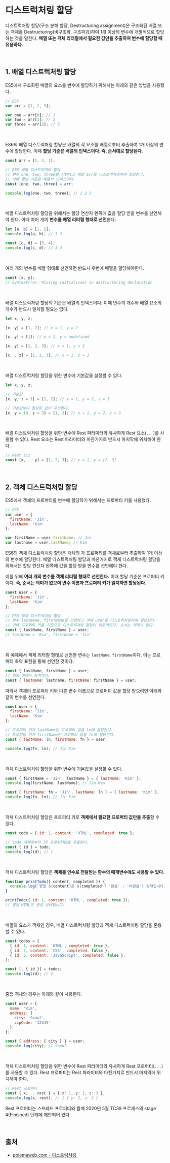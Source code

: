 # 디스트럭처링 할당

디스트럭처링 할당(구조 분해 할당, Destructuring assignment)은 구조화된 배열 또는 객체를 Destructuring(비구조화, 구조파괴)하여 1개 이상의 변수에 개별적으로 할당하는 것을 말한다. **배열 또는 객체 리터럴에서 필요한 값만을 추출하여 변수에 할당할 때 유용하다.**

&nbsp;  

## 1. 배열 디스트럭처링 할당

ES5에서 구조화된 배열의 요소를 변수에 할당하기 위해서는 아래와 같은 방법을 사용했다.

```javascript
// ES5
var arr = [1, 2, 3];

var one = arr[0]; // 1
var two = arr[1]; // 2
var three = arr[2]; // 3
```

&nbsp;  

ES6의 배열 디스트럭처링 할당은 배열의 각 요소를 배열로부터 추출하여 1개 이상의 변수에 할당한다. 이때 **할당 기준은 배열의 인덱스이다. 즉, 순서대로 할당된다.**

```javascript
const arr = [1, 2, 3];

// ES6 배열 디스트럭처링 할당
// 변수 one, two, three를 선언하고 배열 arr을 디스트럭처링하여 할당한다.
// 이때 할당 기준은 배열의 인덱스이다.
const [one, two, three] = arr;

console.log(one, two, three); // 1 2 3
```

&nbsp;  

배열 디스트럭처링 할당을 위해서는 할당 연산자 왼쪽에 값을 할당 받을 변수를 선언해야 한다. 이때 여러 개의 **변수를 배열 리터럴 형태로 선언**한다.

```javascript
let [a, b] = [1, 2];
console.log(a, b); // 1 2

const [c, d] = [3, 4];
console.log(c, d); // 3 4
```

&nbsp;  

여러 개의 변수를 배열 형태로 선언하면 반드시 우변에 배열을 할당해야한다.

```javascript
const [x, y];
// SyntaxError: Missing initializaer in destructuring declaration
```

&nbsp;  

배열 디스트럭처링 할당의 기준은 배열의 인덱스이다. 이때 변수의 개수와 배열 요소의 개수가 반드시 일치할 필요는 없다.

```javascript
let x, y, z;

[x, y] = [1, 2]; // x = 1, y = 2

[x, y] = [1]; // x = 1, y = undefined

[x, y] = [1, 2, 3]; // x = 1, y = 2

[x, , z] = [1, 2, 3]; // x = 1, z = 3
```

&nbsp;  

배열 디스트럭처링 할당을 위한 변수에 기본값을 설정할 수 있다.

```javascript
let x, y, z;

// 기본값
[x, y, z = 3] = [1, 2]; // x = 1, y = 2, z = 3

// 기본값보다 할당된 값이 우선한다.
[x, y = 10, z = 3] = [1, 2]; // x = 1, y = 2, z = 3
```

&nbsp;  

배열 디스트럭처링 할당을 위한 변수에 Rest 파라미터와 유사하게 Rest 요소(`...`)를 사용할 수 있다. Rest 요소는 Rest 파라미터와 마찬가지로 반드시 마지막에 위치해야 한다.

```javascript
// Rest 요소
const [x, ...y] = [1, 2, 3]; // x = 1, y = [2, 3]
```

&nbsp;  

## 2. 객체 디스트럭처링 할당

ES5에서 객체의 프로퍼티를 변수에 할당하기 위해서는 프로퍼티 키를 사용했다.

```javascript
// ES5
var user = {
  firstName: 'Jin',
  lastName: 'Kim'
};

var firstName = user.firstName; // Jin
var lastname = user.lastName; // Kim
```

ES6의 객체 디스트럭처링 할당은 객체의 각 프로퍼티를 객체로부터 추출하여 1개 이상의 변수에 할당한다. 배열 디스트럭처링 할당과 마찬가지로 객체 디스트럭처링 할당을 위해서는 할당 연산자 왼쪽에 값을 할당 받을 변수를 선언해야 한다.

이를 위해 **여러 개의 변수를 객체 리터럴 형태로 선언한다.** 이때 할당 기준은 프로퍼티 키이다. **즉, 순서는 의미가 없으며 변수 이름과 프로퍼티 키가 일치하면 할당된다.**

```javascript
const user = {
  firstName: 'Jin',
  lastName: 'Kim'
};

// ES6 객체 디스트럭처링 할당
// 변수 lastName, firstName을 선언하고 객체 user를 디스트럭처링하여 할당한다.
// 이때 프로퍼티 키를 기준으로 디스트럭처링 할당이 이루어진다. 순서는 의미가 없다.
const { lastName, firstName } = user;
// lastName = 'Kim', firstName = 'Jin'
```

&nbsp;  

위 예제에서 객체 리터럴 형태로 선언한 변수는 `lastName`, `firstName`이다. 이는 프로퍼티 축약 표현을 통해 선언한 것이다.

```javascript
const { lastName, firstName } = user;
// 위와 아래는 동치이다.
const { lastName: lastname, firstName: firstName } = user;
```

따라서 객체의 프로퍼티 키와 다른 변수 이름으로 프로퍼티 값을 할당 받으려면 아래와 같이 변수를 선언한다.

```javascript
const user = {
  firstName: 'Jin',
  lastName: 'Kim'
};

// 프로퍼티 키가 lastName인 프로퍼티 값을 ln에 할당한다.
// 프로퍼티 키가 firstName인 프로퍼티 값을 fn에 할당한다.
const { lastName: ln, firstName: fn } = user;

console.log(fn, ln); // Jin Kim
```

&nbsp;  

객체 디스트럭처링 할당을 위한 변수에 기본값을 설정할 수 있다.

```javascript
const { firstName = 'Jin', lastName } = { lastName: 'Kim' };
console.log(firstName, lastName); // Jin Kim

const { firstName: fn = 'Jin', lastName: ln } = { lastname: 'Kim' };
console.log(fn, ln); // Jin Kim
```

&nbsp;  

객체 디스트럭처링 할당은 프로퍼티 키로 **객체에서 필요한 프로퍼티 값만을 추출**할 수 있다.

```javascript
const todo = { id: 1, content: 'HTML', completed: true };

// todo 객체로부터 id 프로퍼티만을 추출한다.
const { id } = todo;
console.log(id); // 1
```

&nbsp;  

객체 디스트럭처링 할당은 **객체를 인수로 전달받는 함수의 매개변수에도 사용할 수 있다.**

```javascript
function printTodo({ content, completed }) {
  console.log(`할일 ${content}은 ${completed ? '완료' : '비완료'} 상태입니다.`);
}

printTodo({ id: 1, content: 'HTML', completed: true });
// 할일 HTML은 완료 상태입니다.
```

&nbsp;  

배열의 요소가 객체인 경우, 배열 디스트럭처링 할당과 객체 디스트럭처링 할당을 혼용할 수 있다.

```javascript
const todos = [
  { id: 1, content: 'HTML', completed: true },
  { id: 2, content: 'CSS', completed: false },
  { id: 3, content: 'JavaScript', completed: false },
];

const [, { id }] = todos;
console.log(id); // 2
```

&nbsp;  

중첩 객체의 경우는 아래와 같이 사용한다.

```javascript
const user = {
  name: 'Kim',
  address: {
    city: 'Seoul',
    zipCode: '12345'
  }
};

const { address: { city } } = user;
console.log(city); // Seoul
```

&nbsp;  

객체 디스트럭처링 할당을 위한 변수에 Rest 파라미터와 유사하게 Rest 프로퍼티(`...`)를 사용할 수 있다. Rest 프로퍼티는 Rest 파라미터와 마찬가지로 반드시 마지막에 위치해야 한다.

```javascript
// Rest 프로퍼티
const { x, ...rest } = { x: 1, y: 2, z: 3 };
console.log(x, rest); // 1 { y: 2, z: 3 }
```

Rest 프로퍼티는 스프레드 프로퍼티와 함께 2020년 5월 TC39 프로세스의 stage 4(Finished) 단계에 제안되어 있다.

&nbsp;  

## 출처

* [poiemaweb.com - 디스트럭처링](https://poiemaweb.com/fastcampus/destructuring)

























